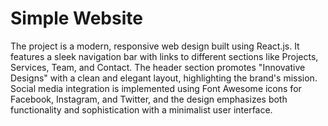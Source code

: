 # Simple Website

The project is a modern, responsive web design built using React.js. It features a sleek navigation bar with links to different sections like Projects, Services, Team, and Contact. The header section promotes "Innovative Designs" with a clean and elegant layout, highlighting the brand's mission. Social media integration is implemented using Font Awesome icons for Facebook, Instagram, and Twitter, and the design emphasizes both functionality and sophistication with a minimalist user interface.
